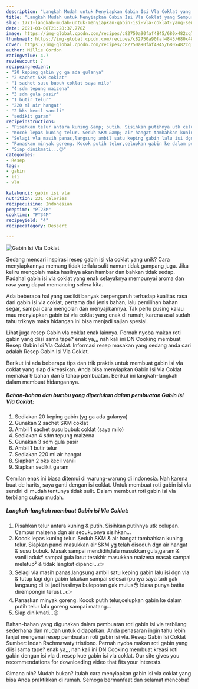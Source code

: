 ```yaml
---
description: "Langkah Mudah untuk Menyiapkan Gabin Isi Vla Coklat yang Sempurna"
title: "Langkah Mudah untuk Menyiapkan Gabin Isi Vla Coklat yang Sempurna"
slug: 1771-langkah-mudah-untuk-menyiapkan-gabin-isi-vla-coklat-yang-sempurna
date: 2021-03-08T21:28:37.778Z
image: https://img-global.cpcdn.com/recipes/c82750a90faf4845/680x482cq70/gabin-isi-vla-coklat-foto-resep-utama.jpg
thumbnail: https://img-global.cpcdn.com/recipes/c82750a90faf4845/680x482cq70/gabin-isi-vla-coklat-foto-resep-utama.jpg
cover: https://img-global.cpcdn.com/recipes/c82750a90faf4845/680x482cq70/gabin-isi-vla-coklat-foto-resep-utama.jpg
author: Millie Gordon
ratingvalue: 4.7
reviewcount: 7
recipeingredient:
- "20 keping gabin yg ga ada gulanya"
- "2 sachet SKM coklat"
- "1 sachet susu bubuk coklat saya milo"
- "4 sdm tepung maizena"
- "3 sdm gula pasir"
- "1 butir telur"
- "220 ml air hangat"
- "2 bks kecil vanili"
- "sedikit garam"
recipeinstructions:
- "Pisahkan telur antara kuning &amp; putih. Sisihkan putihnya utk celupan. Campur maizena dgn air secukupnya sisihkan..."
- "Kocok lepas kuning telur. Seduh SKM &amp; air hangat tambahkan kuning telur. Siapkan panci masukkan air SKM yg telah diseduh dgn air hangat &amp; susu bubuk. Masak sampai mendidih,lalu masukkan gula,garam &amp; vanili aduk² sampai gula larut terakhir masukkan maizena masak sampai meletup² &amp; tidak lengket dipanci...👉"
- "Selagi vla masih panas,langsung ambil satu keping gabin lalu isi dgn vla &amp; tutup lagi dgn gabin lakukan sampai selesai (punya saya tadi gak langsung di isi jadi hasilnya bulepotan gak mulus😳 biasa punya batita dirempongin terus)...👉"
- "Panaskan minyak goreng. Kocok putih telur,celupkan gabin ke dalam putih telur lalu goreng sampai matang..."
- "Siap dinikmati...😉"
categories:
- Resep
tags:
- gabin
- isi
- vla

katakunci: gabin isi vla 
nutrition: 231 calories
recipecuisine: Indonesian
preptime: "PT23M"
cooktime: "PT34M"
recipeyield: "4"
recipecategory: Dessert

---
```



![Gabin Isi Vla Coklat](https://img-global.cpcdn.com/recipes/c82750a90faf4845/680x482cq70/gabin-isi-vla-coklat-foto-resep-utama.jpg)

Sedang mencari inspirasi resep gabin isi vla coklat yang unik? Cara menyiapkannya memang tidak terlalu sulit namun tidak gampang juga. Jika keliru mengolah maka hasilnya akan hambar dan bahkan tidak sedap. Padahal gabin isi vla coklat yang enak selayaknya mempunyai aroma dan rasa yang dapat memancing selera kita.

Ada beberapa hal yang sedikit banyak berpengaruh terhadap kualitas rasa dari gabin isi vla coklat, pertama dari jenis bahan, lalu pemilihan bahan segar, sampai cara mengolah dan menyajikannya. Tak perlu pusing kalau mau menyiapkan gabin isi vla coklat yang enak di rumah, karena asal sudah tahu triknya maka hidangan ini bisa menjadi sajian spesial.

Lihat juga resep Gabin vla coklat enak lainnya. Pernah nyoba makan roti gabin yang diisi sama tape? enak ya,,, nah kali ini DN Cooking membuat Resep Gabin Isi Vla Coklat. Informasi resep masakan yang sedang anda cari adalah Resep Gabin Isi Vla Coklat.


Berikut ini ada beberapa tips dan trik praktis untuk membuat gabin isi vla coklat yang siap dikreasikan. Anda bisa menyiapkan Gabin Isi Vla Coklat memakai 9 bahan dan 5 tahap pembuatan. Berikut ini langkah-langkah dalam membuat hidangannya.

<!--inarticleads1-->

##### Bahan-bahan dan bumbu yang diperlukan dalam pembuatan Gabin Isi Vla Coklat:

1. Sediakan 20 keping gabin (yg ga ada gulanya)
1. Gunakan 2 sachet SKM coklat
1. Ambil 1 sachet susu bubuk coklat (saya milo)
1. Sediakan 4 sdm tepung maizena
1. Gunakan 3 sdm gula pasir
1. Ambil 1 butir telur
1. Sediakan 220 ml air hangat
1. Siapkan 2 bks kecil vanili
1. Siapkan sedikit garam


Cemilan enak ini biasa ditemui di warung-warung di indonesia. Nah karena buat de harits, saya ganti dengan isi coklat. Untuk membuat roti gabin isi vla sendiri di mudah tentunya tidak sulit. Dalam membuat roti gabin isi vla terbilang cukup mudah. 

<!--inarticleads2-->

##### Langkah-langkah membuat Gabin Isi Vla Coklat:

1. Pisahkan telur antara kuning &amp; putih. Sisihkan putihnya utk celupan. Campur maizena dgn air secukupnya sisihkan...
1. Kocok lepas kuning telur. Seduh SKM &amp; air hangat tambahkan kuning telur. Siapkan panci masukkan air SKM yg telah diseduh dgn air hangat &amp; susu bubuk. Masak sampai mendidih,lalu masukkan gula,garam &amp; vanili aduk² sampai gula larut terakhir masukkan maizena masak sampai meletup² &amp; tidak lengket dipanci...👉
1. Selagi vla masih panas,langsung ambil satu keping gabin lalu isi dgn vla &amp; tutup lagi dgn gabin lakukan sampai selesai (punya saya tadi gak langsung di isi jadi hasilnya bulepotan gak mulus😳 biasa punya batita dirempongin terus)...👉
1. Panaskan minyak goreng. Kocok putih telur,celupkan gabin ke dalam putih telur lalu goreng sampai matang...
1. Siap dinikmati...😉


Bahan-bahan yang digunakan dalam pembuatan roti gabin isi vla terbilang sederhana dan mudah untuk didapatkan. Anda penasaran ingin tahu lebih lanjut mengenai resep pembuatan roti gabin isi vla. Resep Gabin Isi Coklat Sumber: Indah Rachmawaty tristiono. Pernah nyoba makan roti gabin yang diisi sama tape? enak ya,,, nah kali ini DN Cooking membuat kreasi roti gabin dengan isi vla d. resep kue gabin isi vla coklat. Our site gives you recommendations for downloading video that fits your interests. 

Gimana nih? Mudah bukan? Itulah cara menyiapkan gabin isi vla coklat yang bisa Anda praktikkan di rumah. Semoga bermanfaat dan selamat mencoba!
